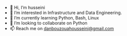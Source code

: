 - 👋 Hi, I’m husseini
- 👀 I’m interested in Infrastructure and Data Engineering. 
- 🌱 I’m currently learning Python, Bash, Linux
- 💞️ I’m looking to collaborate on Python
- 📫 Reach me on  danbouzouahousseini@gmail.com 

<!---
HOUSSEINIMDB/HOUSSEINIMDB is a ✨ special ✨ repository because its `README.md` (this file) appears on your GitHub profile.
You can click the Preview link to take a look at your changes.
--->
